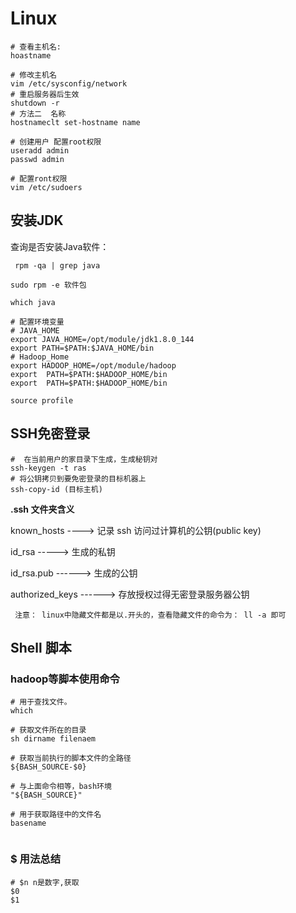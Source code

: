 # Linux



```shell
# 查看主机名: 
hoastname

# 修改主机名 
vim /etc/sysconfig/network
# 重启服务器后生效
shutdown -r 
# 方法二  名称
hostnameclt set-hostname name

# 创建用户 配置root权限
useradd admin
passwd admin

# 配置ront权限
vim /etc/sudoers
```



## 安装JDK

查询是否安装Java软件：

```shell
 rpm -qa | grep java

sudo rpm -e 软件包

which java

# 配置环境变量 
# JAVA_HOME
export JAVA_HOME=/opt/module/jdk1.8.0_144
export PATH=$PATH:$JAVA_HOME/bin
# Hadoop_Home
export HADOOP_HOME=/opt/module/hadoop
export	PATH=$PATH:$HADOOP_HOME/bin
export	PATH=$PATH:$HADOOP_HOME/bin

source profile
```



## SSH免密登录

```shell
#  在当前用户的家目录下生成，生成秘钥对 
ssh-keygen -t ras
# 将公钥拷贝到要免密登录的目标机器上
ssh-copy-id (目标主机)
```

**.ssh 文件夹含义**

known_hosts  ---->  			记录 ssh 访问过计算机的公钥(public key)

id_rsa 			-----> 			 生成的私钥

id_rsa.pub 	------> 			生成的公钥

authorized_keys  ------> 	存放授权过得无密登录服务器公钥

	 注意： linux中隐藏文件都是以.开头的，查看隐藏文件的命令为： ll -a 即可







## Shell 脚本

### hadoop等脚本使用命令


```shell
# 用于查找文件。
which

# 获取文件所在的目录
sh dirname filenaem

# 获取当前执行的脚本文件的全路径
${BASH_SOURCE-$0} 

# 与上面命令相等，bash环境
"${BASH_SOURCE}"

# 用于获取路径中的文件名
basename


```



### $ 用法总结

```shell 
# $n n是数字,获取
$0 
$1
```
